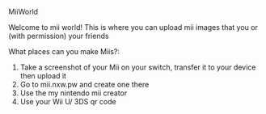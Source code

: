 MiiWorld

Welcome to mii world! This is where you can upload mii images that you or (with permission) your friends


What places can you make Miis?:

1. Take a screenshot of your Mii on your switch, transfer it to your device then upload it
2. Go to mii.nxw.pw and create one there
3. Use the my nintendo mii creator
4. Use your Wii U/ 3DS qr code
